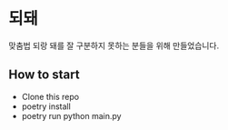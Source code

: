 # 되돼

맞춤법 되랑 돼를 잘 구분하지 못하는 분들을 위해 만들었습니다.

## How to start

- Clone this repo
- poetry install
- poetry run python main.py
